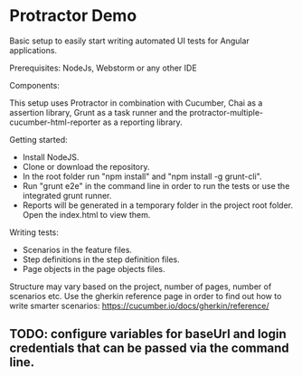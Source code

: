 # Protractor Demo
Basic setup to easily start writing automated UI tests for Angular applications.

Prerequisites: NodeJs, Webstorm or any other IDE

Components:

This setup uses Protractor in combination with Cucumber, Chai as a assertion library, Grunt as a task runner and the protractor-multiple-cucumber-html-reporter as a reporting library.

Getting started:

- Install NodeJS. 
- Clone or download the repository. 
- In the root folder run "npm install" and "npm install -g grunt-cli". 
- Run "grunt e2e" in the command line in order to run the tests or use the integrated grunt runner. 
- Reports will be generated in a temporary folder in the project root folder. Open the index.html to view them.

Writing tests:

- Scenarios in the feature files. 
- Step definitions in the step definition files. 
- Page objects in the page objects files. 

Structure may vary based on the project, number of pages, number of scenarios etc. Use the gherkin reference page in order to find out how to write smarter scenarios: https://cucumber.io/docs/gherkin/reference/


TODO: configure variables for baseUrl and login credentials that can be passed via the command line.
----------------------------



